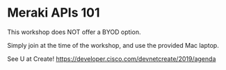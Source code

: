 # Meraki APIs 101

This workshop does NOT offer a BYOD option.

Simply join at the time of the workshop, and use the provided Mac laptop.

See U at Create!
https://developer.cisco.com/devnetcreate/2019/agenda

